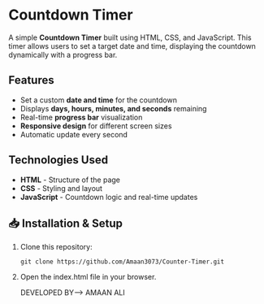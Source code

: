 # Countdown Timer

A simple **Countdown Timer** built using HTML, CSS, and JavaScript. This timer allows users to set a target date and time, displaying the countdown dynamically with a progress bar.

## Features
-  Set a custom **date and time** for the countdown
-  Displays **days, hours, minutes, and seconds** remaining
-  Real-time **progress bar** visualization
-  **Responsive design** for different screen sizes
-  Automatic update every second

## Technologies Used
- **HTML** - Structure of the page  
- **CSS** - Styling and layout  
- **JavaScript** - Countdown logic and real-time updates  

## 📥 Installation & Setup
1. Clone this repository:
   ```
   git clone https://github.com/Amaan3073/Counter-Timer.git

2. Open the index.html file in your browser.

   DEVELOPED BY--> AMAAN ALI
